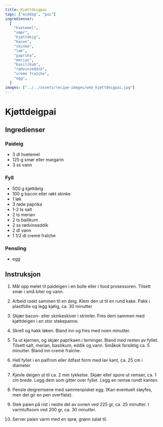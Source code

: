 ```yaml
---
title: Kjøttdeigpai
tags: ["middag", "pai"]
ingredienser:
  [
    "hvetemel",
    "smør",
    "kjøttdeig",
    "bacon",
    "skinke",
    "løk",
    "paprika",
    "merian",
    "basilikum",
    "rødvinseddik",
    "cremè fraîche",
    "egg",
  ]
images: ["../../assets/recipe-images/web_kjøttdeigpai.jpg"]
---
```


# Kjøttdeigpai

## Ingredienser

### Paideig

- 3 dl hvetemel
- 125 g smør eller margarin
- 3 ss vann

### Fyll

- 500 g kjøttdeig
- 100 g bacon eller røkt skinke
- 1 løk
- 3 røde paprika
- 1-2 ts salt
- 2 ts merian
- 2 ts bailikum
- 2 ss rødvinseddik
- 2 dl vann
- 1 1/2 dl cremè fraîche

### Pensling

- egg

## Instruksjon

1. Mål opp melet til paideigen i en bolle eller i food prosessoren. Tilsett smør i små biter og vann.

2. Arbeid raskt sammen til en deig. Klem den ut til en rund kake. Pakk i plastfolie og legg kjølig, ca. 30 minutter

3. Skjær bacon- eller skinkeskiver i strimler. Fres dem sammen med kjøttdeigen i en stor stekepanne.

4. Skrell og hakk løken. Bland inn og fres med noen minutter.

5. Ta ut kjernen, og skjær paprikaen i terninger. Bland med resten av fyllet. Tilsett salt, merian, basilikum, eddik og vann. Småkok forsiktig ca. 5 minutter. Bland inn cremè fraîche.

6. Hell fyllet i en paifrom eller ildfast form med lav kant, ca. 25 cm i diameter.

7. Kjevle deigen ut til ca. 2 mm tykkelse. Skjær eller spore ut remser, ca. 1 cm brede. Legg dem som gitter over fyllet. Legg en remse rundt kanten.

8. Pensle deigremsene med sammenpisket egg. (Kan eventuelt sløyfes, men det gir en pen overflate).

9. Stek paien på rist i nedre del av ovnen ved 225 gr, ca. 25 minutter. I varmluftsovn ved 200 gr, ca. 30 minutter.

10. Server paien varm med en sprø, grønn salat til.
